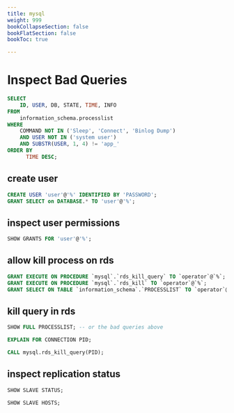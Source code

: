 ```yaml
---
title: mysql
weight: 999
bookCollapseSection: false
bookFlatSection: false
bookToc: true

---
```


# Inspect Bad Queries

```sql
SELECT
    ID, USER, DB, STATE, TIME, INFO
FROM
    information_schema.processlist
WHERE
    COMMAND NOT IN ('Sleep', 'Connect', 'Binlog Dump')
    AND USER NOT IN ('system user')
    AND SUBSTR(USER, 1, 4) != 'app_'
ORDER BY
	  TIME DESC;
```

## create user
```sql
CREATE USER 'user'@'%' IDENTIFIED BY 'PASSWORD';
GRANT SELECT on DATABASE.* TO 'user'@'%';
```

## inspect user permissions
```sql
SHOW GRANTS FOR 'user'@'%';
```

## allow kill process on rds
```sql
GRANT EXECUTE ON PROCEDURE `mysql`.`rds_kill_query` TO `operator`@`%`;
GRANT EXECUTE ON PROCEDURE `mysql`.`rds_kill` TO `operator`@`%`;
GRANT SELECT ON TABLE `information_schema`.`PROCESSLIST` TO `operator`@`%`;
```

## kill query in rds

```sql
SHOW FULL PROCESSLIST; -- or the bad queries above

EXPLAIN FOR CONNECTION PID;

CALL mysql.rds_kill_query(PID);
```


## inspect replication status

```sql
SHOW SLAVE STATUS;

SHOW SLAVE HOSTS;
```
